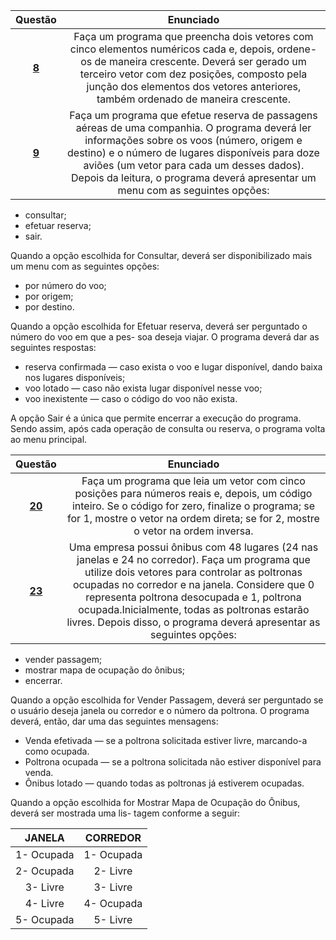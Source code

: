 Questão | Enunciado
:------:| :----------:
[**8**](https://github.com/GustavoHenrique07/DisciplinaPOO2023.2/blob/main/Lista03/Cap06/Q08R/src/br/edu/principal/Principal.java) | Faça um programa que preencha dois vetores com cinco elementos numéricos cada e, depois, ordene-os de maneira crescente. Deverá ser gerado um terceiro vetor com dez posições, composto pela junção dos elementos dos vetores anteriores, também ordenado de maneira crescente.
[**9**](https://github.com/GustavoHenrique07/DisciplinaPOO2023.2/blob/main/Lista03/Cap06/Q09R/src/br/edu/principal/Principal.java) | Faça um programa que efetue reserva de passagens aéreas de uma companhia. O programa deverá ler informações sobre os voos (número, origem e destino) e o número de lugares disponíveis para doze aviões (um vetor para cada um desses dados). Depois da leitura, o programa deverá apresentar um menu com as seguintes opções:

- consultar;
- efetuar reserva;
- sair.

Quando a opção escolhida for Consultar, deverá ser disponibilizado mais um menu com as seguintes
opções:

- por número do voo;
- por origem;
- por destino.

Quando a opção escolhida for Efetuar reserva, deverá ser perguntado o número do voo em que a pes-
soa deseja viajar. O programa deverá dar as seguintes respostas:

- reserva confirmada — caso exista o voo e lugar disponível, dando baixa nos lugares disponíveis;
- voo lotado — caso não exista lugar disponível nesse voo;
- voo inexistente — caso o código do voo não exista.

A opção Sair é a única que permite encerrar a execução do programa. Sendo assim, após cada operação
de consulta ou reserva, o programa volta ao menu principal.

Questão | Enunciado
:------:| :----------:
[**20**](https://github.com/GustavoHenrique07/DisciplinaPOO2023.2/blob/main/Lista03/Cap06/Q20R/src/br/edu/principal/Principal.java) | Faça um programa que leia um vetor com cinco posições para números reais e, depois, um código inteiro. Se o código for zero, finalize o programa; se for 1, mostre o vetor na ordem direta; se for 2, mostre o vetor na ordem inversa.
[**23**](https://github.com/GustavoHenrique07/DisciplinaPOO2023.2/blob/main/Lista03/Cap06/Q23R/src/br/edu/principal/Principal.java) | Uma empresa possui ônibus com 48 lugares (24 nas janelas e 24 no corredor). Faça um programa que utilize dois vetores para controlar as poltronas ocupadas no corredor e na janela. Considere que 0 representa poltrona desocupada e 1, poltrona ocupada.Inicialmente, todas as poltronas estarão livres. Depois disso, o programa deverá apresentar as seguintes opções:

- vender passagem;
- mostrar mapa de ocupação do ônibus;
- encerrar.
  
Quando a opção escolhida for Vender Passagem, deverá ser perguntado se o usuário deseja janela ou
corredor e o número da poltrona. O programa deverá, então, dar uma das seguintes mensagens:

- Venda efetivada — se a poltrona solicitada estiver livre, marcando-a como ocupada.
- Poltrona ocupada — se a poltrona solicitada não estiver disponível para venda.
- Ônibus lotado — quando todas as poltronas já estiverem ocupadas.

Quando a opção escolhida for Mostrar Mapa de Ocupação do Ônibus, deverá ser mostrada uma lis-
tagem conforme a seguir:

JANELA | CORREDOR
:------:| :----------:
1- Ocupada | 1- Ocupada
2- Ocupada | 2- Livre
3- Livre | 3- Livre
4- Livre | 4- Ocupada
5- Ocupada | 5- Livre
